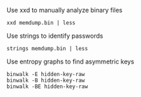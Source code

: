 Use xxd to manually analyze binary files
```
xxd memdump.bin | less
```

Use strings to identify passwords
```
strings memdump.bin | less
```

Use entropy graphs to find asymmetric keys
```
binwalk -E hidden-key-raw
binwalk -B hidden-key-raw
binwalk -BE hidden-key-raw
```
